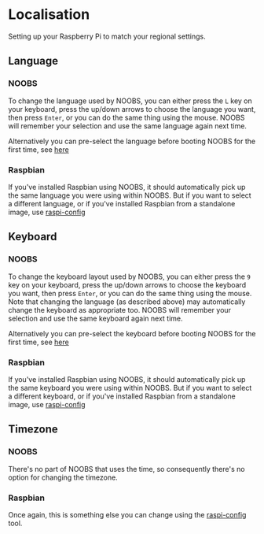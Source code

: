 # Localisation

Setting up your Raspberry Pi to match your regional settings.


## Language

### NOOBS

To change the language used by NOOBS, you can either press the `L` key on your keyboard, press the up/down arrows to choose the language you want, then press `Enter`, or you can do the same thing using the mouse. NOOBS will remember your selection and use the same language again next time.

Alternatively you can pre-select the language before booting NOOBS for the first time, see [here](https://github.com/raspberrypi/noobs/blob/master/README.md#how-to-change-the-default-language-keyboard-layout-display-mode-or-boot-partition)

### Raspbian

If you've installed Raspbian using NOOBS, it should automatically pick up the same language you were using within NOOBS. But if you want to select a different language, or if you've installed Raspbian from a standalone image, use [raspi-config](raspi-config.md#change-locale)


## Keyboard

### NOOBS

To change the keyboard layout used by NOOBS, you can either press the `9` key on your keyboard, press the up/down arrows to choose the keyboard you want, then press `Enter`, or you can do the same thing using the mouse. Note that changing the language (as described above) may automatically change the keyboard as appropriate too. NOOBS will remember your selection and use the same keyboard again next time.

Alternatively you can pre-select the keyboard before booting NOOBS for the first time, see [here](https://github.com/raspberrypi/noobs/blob/master/README.md#how-to-change-the-default-language-keyboard-layout-display-mode-or-boot-partition)

### Raspbian

If you've installed Raspbian using NOOBS, it should automatically pick up the same keyboard you were using within NOOBS. But if you want to select a different keyboard, or if you've installed Raspbian from a standalone image, use [raspi-config](raspi-config.md#change-keyboard-layout)


## Timezone

### NOOBS

There's no part of NOOBS that uses the time, so consequently there's no option for changing the timezone.

### Raspbian

Once again, this is something else you can change using the [raspi-config](raspi-config.md#change-timezone) tool.
